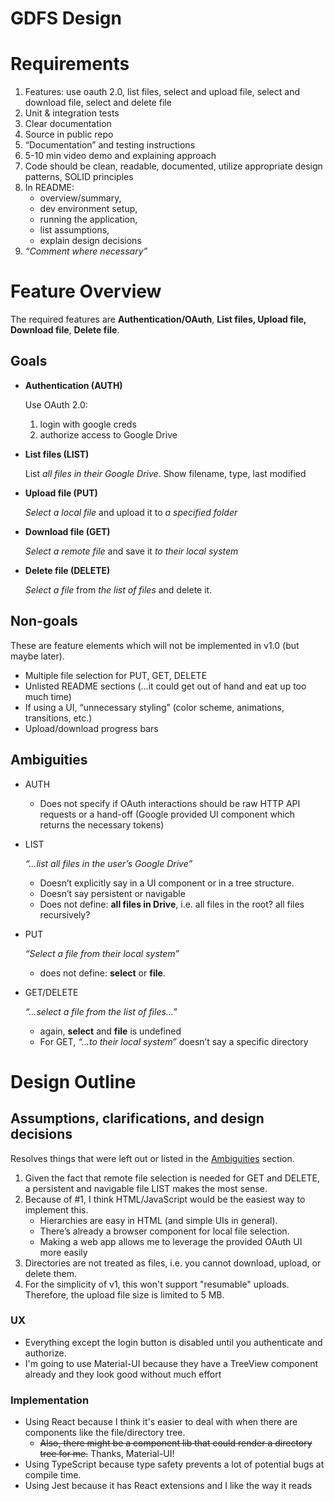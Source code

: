 # GDFS Design

# Requirements

1. Features: use oauth 2.0, list files, select and upload file, select and download file, select and delete file
2. Unit & integration tests
3. Clear documentation
4. Source in public repo
5. “Documentation” and testing instructions
6. 5-10 min video demo and explaining approach
7. Code should be clean, readable, documented, utilize appropriate design patterns, SOLID principles
8. In README:
    - overview/summary,
    - dev environment setup,
    - running the application,
    - list assumptions,
    - explain design decisions
9. *“Comment where necessary”*

# Feature Overview

The required features are **Authentication/OAuth**, **List files, Upload file, Download file**, **Delete file**.

## Goals

- **Authentication (AUTH)**

    Use OAuth 2.0:

    1. login with google creds
    2. authorize access to Google Drive
- **List files (LIST)**

    List *all files in their Google Drive*. Show filename, type, last modified

- **Upload file (PUT)**

    *Select a local file* and upload it to *a specified folder*

- **Download file (GET)**

    *Select a remote file* and save it *to their local system*

- **Delete file (DELETE)**

    *Select a file* from *the list of files* and delete it.


## Non-goals

These are feature elements which will not be implemented in v1.0 (but maybe later).

- Multiple file selection for PUT, GET, DELETE
- Unlisted README sections (…it could get out of hand and eat up too much time)
- If using a UI, “unnecessary styling” (color scheme, animations, transitions, etc.)
- Upload/download progress bars

## Ambiguities

- AUTH
    - Does not specify if OAuth interactions should be raw HTTP API requests or a hand-off (Google provided UI component which returns the necessary tokens)

- LIST

    *“…list all files in the user’s Google Drive”*

    - Doesn’t explicitly say in a UI component or in a tree structure.
    - Doesn’t say persistent or navigable
    - Does not define: **all files in Drive**, i.e. all files in the root? all files recursively?

- PUT

    *“Select a file from their local system”*

    - does not define: **select** or **file**.
- GET/DELETE

    *“…select a file from the list of files…”*

    - again, **select** and **file** is undefined
    - For GET, *“…to their local system”* doesn’t say a specific directory

# Design Outline

## Assumptions, clarifications, and design decisions

Resolves things that were left out or listed in the [Ambiguities](#ambiguities) section.

1. Given the fact that remote file selection is needed for GET and DELETE, a persistent and navigable file LIST makes the most sense.
2. Because of #1, I think HTML/JavaScript would be the easiest way to implement this.
    - Hierarchies are easy in HTML (and simple UIs in general).
    - There’s already a browser component for local file selection.
    - Making a web app allows me to leverage the provided OAuth UI more easily
3. Directories are not treated as files, i.e. you cannot download, upload, or delete them.
4. For the simplicity of v1, this won't support "resumable" uploads. Therefore, the upload file size is limited to 5 MB.

### UX

* Everything except the login button is disabled until you authenticate and authorize.
* I'm going to use Material-UI because they have a TreeView component already and they look good without much effort

### Implementation

* Using React because I think it's easier to deal with when there are components like the file/directory tree.
  * ~~Also, there might be a component lib that could render a directory tree for me.~~ Thanks, Material-UI!
* Using TypeScript because type safety prevents a lot of potential bugs at compile time.
* Using Jest because it has React extensions and I like the way it reads

